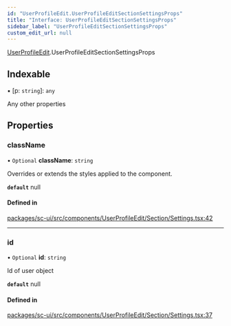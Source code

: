 ```yaml
---
id: "UserProfileEdit.UserProfileEditSectionSettingsProps"
title: "Interface: UserProfileEditSectionSettingsProps"
sidebar_label: "UserProfileEditSectionSettingsProps"
custom_edit_url: null
---
```


[UserProfileEdit](../modules/UserProfileEdit).UserProfileEditSectionSettingsProps

## Indexable

▪ [p: `string`]: `any`

Any other properties

## Properties

### className

• `Optional` **className**: `string`

Overrides or extends the styles applied to the component.

**`default`** null

#### Defined in

[packages/sc-ui/src/components/UserProfileEdit/Section/Settings.tsx:42](https://github.com/selfcommunity/community-ui/blob/9148e4e/packages/sc-ui/src/components/UserProfileEdit/Section/Settings.tsx#L42)

___

### id

• `Optional` **id**: `string`

Id of user object

**`default`** null

#### Defined in

[packages/sc-ui/src/components/UserProfileEdit/Section/Settings.tsx:37](https://github.com/selfcommunity/community-ui/blob/9148e4e/packages/sc-ui/src/components/UserProfileEdit/Section/Settings.tsx#L37)
